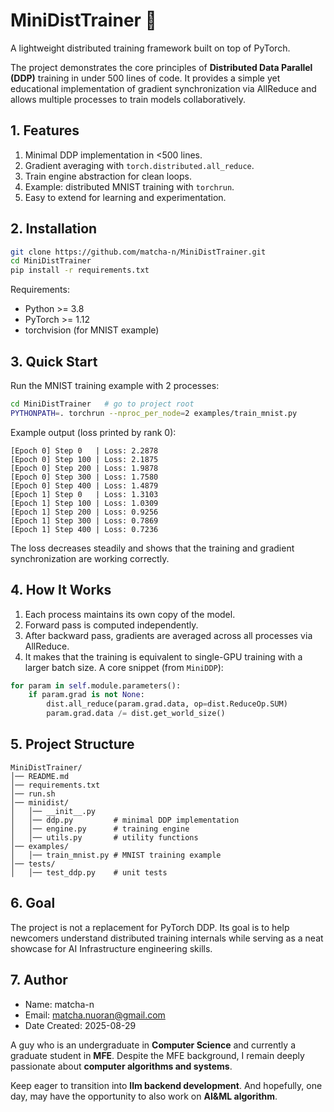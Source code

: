 # MiniDistTrainer 🚀

A lightweight distributed training framework built on top of PyTorch.  

The project demonstrates the core principles of **Distributed Data Parallel (DDP)** training in under 500 lines of code.  It provides a simple yet educational implementation of gradient synchronization via AllReduce and allows multiple processes to train models collaboratively.

## 1. Features
1. Minimal DDP implementation in <500 lines.
2. Gradient averaging with `torch.distributed.all_reduce`.
3. Train engine abstraction for clean loops.
4. Example: distributed MNIST training with `torchrun`.
5. Easy to extend for learning and experimentation.

## 2. Installation
```bash
git clone https://github.com/matcha-n/MiniDistTrainer.git
cd MiniDistTrainer
pip install -r requirements.txt
```
Requirements:
+ Python >= 3.8
+ PyTorch >= 1.12
+ torchvision (for MNIST example)

## 3. Quick Start
Run the MNIST training example with 2 processes: 
```bash
cd MiniDistTrainer   # go to project root
PYTHONPATH=. torchrun --nproc_per_node=2 examples/train_mnist.py
```
Example output (loss printed by rank 0):
```
[Epoch 0] Step 0   | Loss: 2.2878
[Epoch 0] Step 100 | Loss: 2.1875
[Epoch 0] Step 200 | Loss: 1.9878
[Epoch 0] Step 300 | Loss: 1.7580
[Epoch 0] Step 400 | Loss: 1.4879
[Epoch 1] Step 0   | Loss: 1.3103
[Epoch 1] Step 100 | Loss: 1.0309
[Epoch 1] Step 200 | Loss: 0.9256
[Epoch 1] Step 300 | Loss: 0.7869
[Epoch 1] Step 400 | Loss: 0.7236
```
The loss decreases steadily and shows that the training and gradient synchronization are working correctly.

## 4. How It Works
1. Each process maintains its own copy of the model.
2. Forward pass is computed independently.
3. After backward pass, gradients are averaged across all processes via AllReduce.
4. It makes that the training is equivalent to single-GPU training with a larger batch size.
A core snippet (from `MiniDDP`):
```python
for param in self.module.parameters():
    if param.grad is not None:
        dist.all_reduce(param.grad.data, op=dist.ReduceOp.SUM)
        param.grad.data /= dist.get_world_size()
```


## 5. Project Structure
```
MiniDistTrainer/
│── README.md
│── requirements.txt
│── run.sh
│── minidist/
│   │── __init__.py
│   │── ddp.py         # minimal DDP implementation
│   │── engine.py      # training engine
│   │── utils.py       # utility functions
│── examples/
│   │── train_mnist.py # MNIST training example
│── tests/
│   │── test_ddp.py    # unit tests

```

## 6. Goal
The project is not a replacement for PyTorch DDP. Its goal is to help newcomers understand distributed training internals while serving as a neat showcase for AI Infrastructure engineering skills.

## 7. Author
+ Name: matcha-n
+ Email: matcha.nuoran@gmail.com
+ Date Created: 2025-08-29

A guy who is an undergraduate in **Computer Science** and currently a graduate student in **MFE**.  Despite the MFE background, I remain deeply passionate about **computer algorithms and systems**. 

Keep eager to transition into **llm backend development**. And hopefully, one day, may have the opportunity to also work on **AI&ML algorithm**.